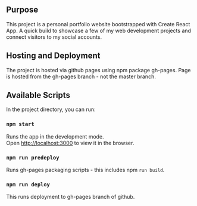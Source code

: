 ## Purpose

This project is a personal portfolio website bootstrapped with Create React App.
A quick build to showcase a few of my web development projects and connect visitors to my social accounts.


## Hosting and Deployment

The project is hosted via github pages using npm package gh-pages.
Page is hosted from the gh-pages branch - not the master branch.

## Available Scripts

In the project directory, you can run:

### `npm start`

Runs the app in the development mode.<br />
Open [http://localhost:3000](http://localhost:3000) to view it in the browser.

### `npm run predeploy`

Runs gh-pages packaging scripts - this includes npm `run build`.

### `npm run deploy`

This runs deployment to gh-pages branch of github.







